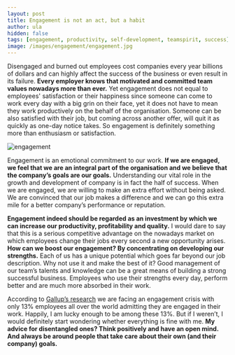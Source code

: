 ```yaml
---
layout: post
title: Engagement is not an act, but a habit 
author: ula
hidden: false
tags: [engagement, productivity, self-development, teamspirit, success] 
image: /images/engagement/engagement.jpg
---
```



Disengaged and burned out employees cost companies every year billions of dollars and can highly affect the success of the business or even result in its failure. **Every employer knows that motivated and committed team values nowadays more than ever.** Yet engagement does not equal to employees' satisfaction or their happiness since someone can come to work every day with a big grin on their face, yet it does not have to mean they work productively on the behalf of the organisation. Someone can be also satisfied with their job, but coming across another offer, will quit it as quickly as one-day notice takes. So engagement is definitely something more than enthusiasm or satisfaction. 

![engagement](/images/engagement/engagement.jpg)

Engagement is an emotional commitment to our work. **If we are engaged, we feel that we are an integral part of the organisation and we believe that the company’s goals are our goals.** Understanding our vital role in the growth and development of company is in fact the half of success. When we are engaged, we are willing to make an extra effort without being asked. We are convinced that our job makes a difference and we can go this extra mile for a better company’s performance or reputation. 

**Engagement indeed should be regarded as an investment by which we can increase our productivity, profitability and quality.** I would dare to say that this is a serious competitive advantage on the nowadays market on which employees change their jobs every second a new opportunity arises. **How can we boost our engagement? By concentrating on developing our strengths.** Each of us has a unique potential which goes far beyond our job description. Why not use it and make the best of it? Good management of our team’s talents and knowledge can be a great means of building a strong successful business. Employees who use their strengths every day, perform better and are much more absorbed in their work. 

According to [Gallup’s research](http://news.gallup.com/businessjournal/188033/worldwide-employee-engagement-crisis.aspx) we are facing an engagement crisis with only 13% employees all over the world admitting they are engaged in their work. Happily, I am lucky enough to be among these 13%. But if I weren’t, I would definitely start wondering whether everything is fine with me. **My advice for disentangled ones? Think positively and have an open mind. And always be around people that take care about their own (and their company) goals.**

